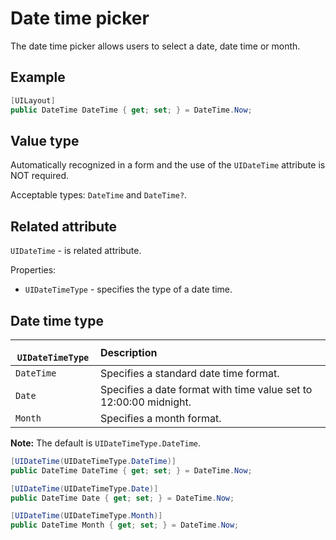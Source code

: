 # Date time picker

The date time picker allows users to select a date, date time or month.

## Example

```csharp
[UILayout]
public DateTime DateTime { get; set; } = DateTime.Now;
```

## Value type

Automatically recognized in a form and the use of the `UIDateTime` attribute is NOT required.

Acceptable types: `DateTime` and `DateTime?`.

## Related attribute

`UIDateTime` - is related attribute.

Properties:
- `UIDateTimeType` - specifies the type of a date time.


## Date time type

|` UIDateTimeType`    | Description | 
| ------------- |:------------- 
| `DateTime` | Specifies a standard date time format. |
| `Date` | Specifies a date format with time value set to 12:00:00 midnight. |
| `Month` | Specifies a month format. |

**Note:** The default is `UIDateTimeType.DateTime`.

```csharp
[UIDateTime(UIDateTimeType.DateTime)]
public DateTime DateTime { get; set; } = DateTime.Now;

[UIDateTime(UIDateTimeType.Date)]
public DateTime Date { get; set; } = DateTime.Now;

[UIDateTime(UIDateTimeType.Month)]
public DateTime Month { get; set; } = DateTime.Now;
```